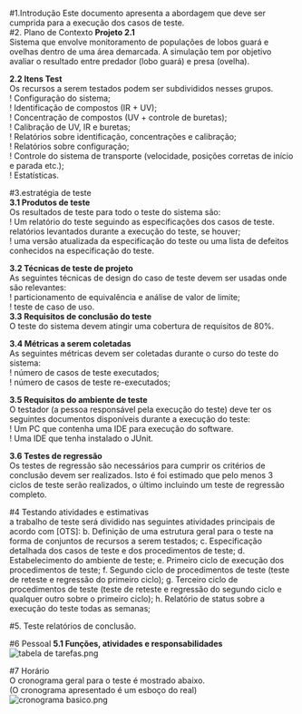#1.Introdução
 Este documento apresenta a abordagem que deve ser cumprida para a execução dos casos de teste.  
#2. Plano de Contexto
**Projeto 2.1**  
    Sistema que envolve monitoramento de populações de lobos guará e ovelhas dentro de uma área demarcada. A simulação tem por objetivo avaliar o resultado entre predador (lobo guará) e presa (ovelha).  

**2.2 Itens Test**  
Os recursos a serem testados podem ser subdivididos nesses grupos.  
! Configuração do sistema;  
! Identificação de compostos (IR + UV);  
! Concentração de compostos (UV + controle de buretas);  
! Calibração de UV, IR e buretas;  
! Relatórios sobre identificação, concentrações e calibração;  
! Relatórios sobre configuração;  
! Controle do sistema de transporte (velocidade, posições corretas de início e parada etc.);  
! Estatísticas.  

#3.estratégia de teste  
**3.1 Produtos de teste**  
Os resultados de teste para todo o teste do sistema são:  
! Um relatório do teste seguindo as especificações dos casos de teste.  
relatórios levantados durante a execução do teste, se houver;  
! uma versão atualizada da especificação do teste ou uma lista de defeitos conhecidos na especificação do teste.  

**3.2 Técnicas de teste de projeto**  
As seguintes técnicas de design do caso de teste devem ser usadas onde são relevantes:  
! particionamento de equivalência e análise de valor de limite;  
! teste de caso de uso.  
**3.3 Requisitos de conclusão do teste**  
O teste do sistema devem atingir uma cobertura de requisitos de 80%.  

**3.4 Métricas a serem coletadas**  
As seguintes métricas devem ser coletadas durante o curso do teste do sistema:  
! número de casos de teste executados;  
! número de casos de teste re-executados;  

**3.5 Requisitos do ambiente de teste**  
O testador (a pessoa responsável pela execução do teste) deve ter os seguintes documentos disponíveis durante
a execução do teste:  
! Um PC que contenha uma IDE para execução do software.  
! Uma IDE que tenha instalado o JUnit.  

**3.6 Testes de regressão**  
Os testes de regressão são necessários para cumprir os critérios de conclusão devem ser realizados. Isto é
foi estimado que pelo menos 3 ciclos de teste serão realizados, o último incluindo um teste de regressão completo.  

#4 Testando atividades e estimativas  
a trabalho de teste será dividido nas seguintes atividades principais de acordo com [OTS]:
b. Definição de uma estrutura geral para o teste na forma de conjuntos de recursos a serem testados;
c. Especificação detalhada dos casos de teste e dos procedimentos de teste;
d. Estabelecimento do ambiente de teste;
e. Primeiro ciclo de execução dos procedimentos de teste;
f. Segundo ciclo de procedimentos de teste (teste de reteste e regressão do primeiro ciclo);
g. Terceiro ciclo de procedimentos de teste (teste de reteste e regressão do segundo ciclo e qualquer outro sobre o primeiro
ciclo);
h. Relatório de status sobre a execução do teste todas as semanas;

#5. Teste relatórios de conclusão.

#6 Pessoal
**5.1 Funções, atividades e responsabilidades**  
![tabela de tarefas.png](https://.org/repo/z8947B5/images/3370480048-tabela%20de%20tarefas.png)

#7 Horário  
O cronograma geral para o teste é mostrado abaixo.  
(O cronograma apresentado é um esboço do real)  
![cronograma basico.png](https://bitbucket.org/repo/z8947B5/images/1063542163-cronograma%20basico.png)